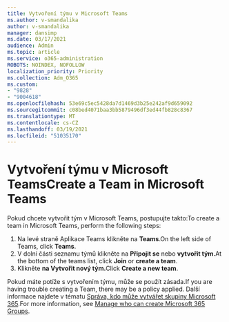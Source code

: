 ```yaml
---
title: Vytvoření týmu v Microsoft Teams
ms.author: v-smandalika
author: v-smandalika
manager: dansimp
ms.date: 03/17/2021
audience: Admin
ms.topic: article
ms.service: o365-administration
ROBOTS: NOINDEX, NOFOLLOW
localization_priority: Priority
ms.collection: Adm_O365
ms.custom:
- "9828"
- "9004618"
ms.openlocfilehash: 53e69c5ec5428da7d1469d3b25e242af9d659092
ms.sourcegitcommit: c08bed4071baa3bb5879496df3ed44fb828c8367
ms.translationtype: MT
ms.contentlocale: cs-CZ
ms.lasthandoff: 03/19/2021
ms.locfileid: "51035170"
---
```

# <a name="create-a-team-in-microsoft-teams"></a><span data-ttu-id="773ef-102">Vytvoření týmu v Microsoft Teams</span><span class="sxs-lookup"><span data-stu-id="773ef-102">Create a Team in Microsoft Teams</span></span>

<span data-ttu-id="773ef-103">Pokud chcete vytvořit tým v Microsoft Teams, postupujte takto:</span><span class="sxs-lookup"><span data-stu-id="773ef-103">To create a team in Microsoft Teams, perform the following steps:</span></span>

1. <span data-ttu-id="773ef-104">Na levé straně Aplikace Teams klikněte na **Teams**.</span><span class="sxs-lookup"><span data-stu-id="773ef-104">On the left side of Teams, click **Teams**.</span></span>
2. <span data-ttu-id="773ef-105">V dolní části seznamu týmů klikněte na **Připojit se** nebo **vytvořit tým.**</span><span class="sxs-lookup"><span data-stu-id="773ef-105">At the bottom of the teams list, click **Join** or **create a team**.</span></span>
3. <span data-ttu-id="773ef-106">Klikněte **na Vytvořit nový tým.**</span><span class="sxs-lookup"><span data-stu-id="773ef-106">Click **Create a new team**.</span></span>

<span data-ttu-id="773ef-107">Pokud máte potíže s vytvořením týmu, může se použít zásada.</span><span class="sxs-lookup"><span data-stu-id="773ef-107">If you are having trouble creating a Team, there may be a policy applied.</span></span> <span data-ttu-id="773ef-108">Další informace najdete v tématu [Správa, kdo může vytvářet skupiny Microsoft 365](https://docs.microsoft.com/microsoft-365/solutions/manage-creation-of-groups).</span><span class="sxs-lookup"><span data-stu-id="773ef-108">For more information, see [Manage who can create Microsoft 365 Groups](https://docs.microsoft.com/microsoft-365/solutions/manage-creation-of-groups).</span></span>